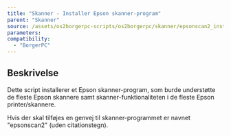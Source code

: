 ```yaml
---
title: "Skanner - Installer Epson skanner-program"
parent: "Skanner"
source: /assets/os2borgerpc-scripts/os2borgerpc/skanner/epsonscan2_install.sh
parameters:
compatibility:
  - "BorgerPC"
---
```


## Beskrivelse
Dette script installerer et Epson skanner-program, som burde understøtte de fleste Epson skannere samt skanner-funktionaliteten i de fleste Epson printer/skannere.

Hvis der skal tilføjes en genvej til skanner-programmet er navnet "epsonscan2" (uden citationstegn).